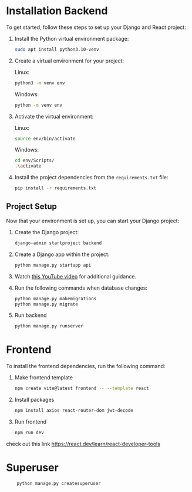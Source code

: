 # Installation Backend

To get started, follow these steps to set up your Django and React project:

1. Install the Python virtual environment package:

    ```bash
    sudo apt install python3.10-venv
    ```

2. Create a virtual environment for your project:

    Linux:
    ```bash
    python3 -m venv env
    ```

    Windows:
    ```bash
    python -m venv env
    ```

3. Activate the virtual environment:

    Linux:
    ```bash
    source env/bin/activate
    ```

    Windows:
    ```bash
    cd env/Scripts/
    .\activate
    ```



4. Install the project dependencies from the `requirements.txt` file:

    ```bash
    pip install -r requirements.txt
    ```

## Project Setup 

Now that your environment is set up, you can start your Django project:

1. Create the Django project:

    ```bash
    django-admin startproject backend
    ```

2. Create a Django app within the project:

    ```bash
    python manage.py startapp api
    ```

3. Watch [this YouTube video](https://www.youtube.com/watch?v=c-QsfbznSXI&t=505s) for additional guidance.

4. Run the following commands when database changes:

    ```bash
    python manage.py makemigrations
    python manage.py migrate
    ```

5. Run backend

    ```bash
    python manage.py runserver
    ```

# Frontend

To install the frontend dependencies, run the following command:

1. Make frontend template

    ```bash
    npm create vite@latest frontend -- --template react
    ```

2. Install packages

    ```bash
    npm install axios react-router-dom jwt-decode
    ```

3. Run frontend

    ```bash
    npm run dev
    ```


check out this link https://react.dev/learn/react-developer-tools


# Superuser 

```bash
    python manage.py createsuperuser
```